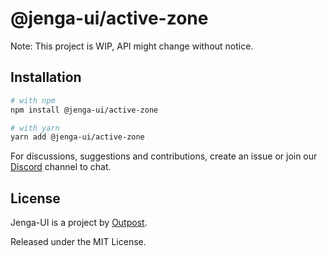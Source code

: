 # @jenga-ui/active-zone

Note: This project is WIP, API might change without notice.

## Installation

```sh
# with npm
npm install @jenga-ui/active-zone

# with yarn
yarn add @jenga-ui/active-zone
```

For discussions, suggestions and contributions, create an issue or join our [Discord](https://discord.gg/sHnHPnAPZj) channel to chat.

## License

Jenga-UI is a project by [Outpost](https://outpost.run).

Released under the MIT License.
